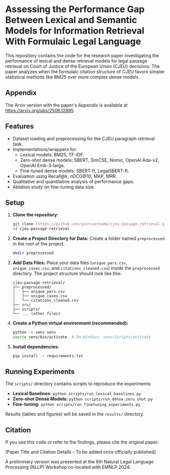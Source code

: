 # Assessing the Performance Gap Between Lexical and Semantic Models for Information Retrieval With Formulaic Legal Language

This repository contains the code for the research paper investigating the performance of lexical and dense retrieval models for legal passage retrieval on Court of Justice of the European Union (CJEU) decisions. The paper analyzes when the formulaic citation structure of CJEU favors simpler statistical methods like BM25 over more complex dense models.

## Appendix
The Arxiv version with the paper's Appendix is available at https://arxiv.org/abs/2506.12895.

## Features

* Dataset loading and preprocessing for the CJEU paragraph retrieval task.
* Implementations/wrappers for:
    * Lexical models: BM25, TF-IDF.
    * Zero-shot dense models: SBERT, SimCSE, Nomic, OpenAI Ada-v2, OpenAI Emb-3-large.
    * Fine-tuned dense models: SBERT-ft, LegalSBERT-ft.
* Evaluation using Recall@k, nDCG@10, MAP, MRR.
* Qualitative and quantitative analysis of performance gaps.
* Ablation study on fine-tuning data size.

## Setup

1.  **Clone the repository:**
    ```bash
    git clone [https://github.com/yourusername/cjeu-passage-retrieval.git](https://github.com/yourusername/cjeu-passage-retrieval.git)
    cd cjeu-passage-retrieval
    ```

2.  **Create a Project Directory for Data:**
    Create a folder named `preprocessed` in the root of the project.
    ```bash
    mkdir preprocessed
    ```

3.  **Add Data Files:**
    Place your data files (`unique_pars.csv`, `unique_cases.csv`, and `citations_cleaned.csv`) inside the `preprocessed` directory. The project structure should look like this:

    ```
    cjeu-passage-retrieval/
    ├── preprocessed/
    │   ├── unique_pars.csv
    │   ├── unique_cases.csv
    │   └── citations_cleaned.csv
    ├── src/
    ├── scripts/
    └── ... (other files)
    ```

4.  **Create a Python virtual environment (recommended):**
    ```bash
    python -m venv venv
    source venv/bin/activate  # On Windows: venv\Scripts\activate
    ```

5.  **Install dependencies:**
    ```bash
    pip install -r requirements.txt
    ```
## Running Experiments

The `scripts/` directory contains scripts to reproduce the experiments:

* **Lexical Baselines:** `python scripts/run_lexical_baselines.py`
* **Zero-shot Dense Models:** `python scripts/run_dense_zero_shot.py`
* **Fine-tuning:** `python scripts/run_finetuning_experiments.py` 

Results (tables and figures) will be saved in the `results/` directory.

## Citation

If you use this code or refer to the findings, please cite the original paper:

[Paper Title and Citation Details - To be added once officially published]

A preliminary version was presented at the 6th Natural Legal Language Processing (NLLP) Workshop co-located with EMNLP 2024.

